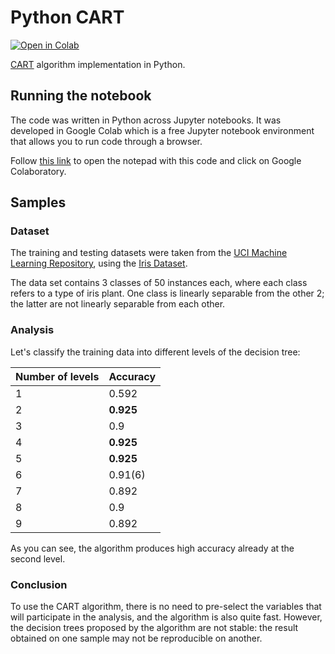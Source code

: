 # Python CART

[![Open in Colab](https://img.shields.io/badge/Open%20in%20Colab-Open-blue?logo=google-colab)](https://drive.google.com/file/d/13yLJcmOrtsbkJR_6pImHpuN6KZg3Y03A/view?usp=sharing)

[CART](https://en.wikipedia.org/wiki/Decision_tree_learning) algorithm implementation in Python.

## Running the notebook

The code was written in Python across Jupyter notebooks. It was developed in Google Colab which is a free Jupyter notebook environment that allows you to run code through a browser.

Follow [this link](https://drive.google.com/file/d/13yLJcmOrtsbkJR_6pImHpuN6KZg3Y03A/view?usp=sharing) to open the notepad with this code and click on Google Colaboratory.

## Samples

### Dataset

The training and testing datasets were taken from the [UCI Machine Learning Repository](https://archive.ics.uci.edu/), using the [Iris Dataset](https://archive.ics.uci.edu/dataset/53/iris).

The data set contains 3 classes of 50 instances each, where each class refers to a type of iris plant.  One class is linearly separable from the other 2; the latter are not linearly separable from each other.

### Analysis

Let's classify the training data into different levels of the decision tree:

| Number of levels | Accuracy |
|---|---|
|1|	0.592|
|2|	**0.925**|
|3|	0.9|
|4|	**0.925**|
|5|	**0.925**|
|6|	0.91(6)|
|7|	0.892|
|8|	0.9|
|9|	0.892|

As you can see, the algorithm produces high accuracy already at the second level.

### Conclusion

To use the CART algorithm, there is no need to pre-select the variables that will participate in the analysis, and the algorithm is also quite fast. However, the decision trees proposed by the algorithm are not stable: the result obtained on one sample may not be reproducible on another.
